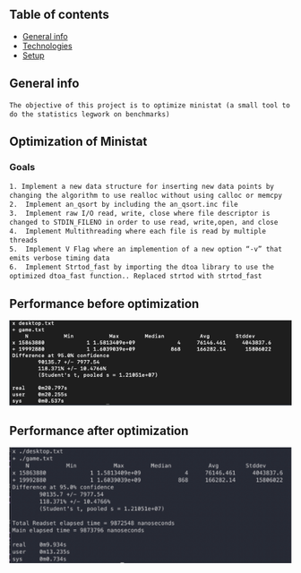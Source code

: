 ## Table of contents
* [General info](#general-info)
* [Technologies](#technologies)
* [Setup](#setup)

## General info
```
The objective of this project is to optimize ministat (a small tool to do the statistics legwork on benchmarks)
```

## Optimization of Ministat 

### Goals
```
1. Implement a new data structure for inserting new data points by changing the algorithm to use realloc without using calloc or memcpy
2.  Implement an_qsort by including the an_qsort.inc file
3.  Implement raw I/O read, write, close where file descriptor is changed to STDIN_FILENO in order to use read, write,open, and close
4.  Implement Multithreading where each file is read by multiple threads
5.  Implement V Flag where an implemention of a new option “-v” that emits verbose timing data
6.  Implement Strtod_fast by importing the dtoa library to use the optimized dtoa_fast function.. Replaced strtod with strtod_fast
```

## Performance before optimization
![Alt text](screenshots/before-opt.png?raw=true " ")


## Performance after optimization
![Alt text](screenshots/after-opt.png?raw=true " ")


